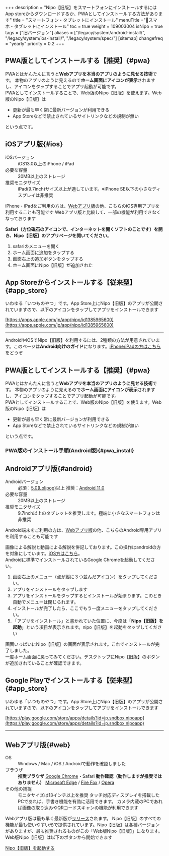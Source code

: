 +++
description = "Nipo【旧版】をスマートフォンにインストールするにはApp storeからダウンロードするか、PWAとしてインストールする方法があります"
title = "スマートフォン・タブレットにインストール"
menuTitle ="📱スマホ・タブレットにインストール"
toc = true
weight = 109003004
isNipo = true
tags = ["旧バージョン"]
aliases = ["/legacy/system/android-install/", "/legacy/system/ios-install/", "/legacy/system/spec/"]
[sitemap]
  changefreq = "yearly"
  priority = 0.2
+++



## PWA版としてインストールする【推奨】{#pwa}

PWAとはかんたんに言うと**Webアプリを本当のアプリのように見せる技術**です。
本物のアプリのように見えるので**ホーム画面にアイコンが表示**されますし、アイコンをタップすることでアプリ起動が可能です。  
PWAとしてインストールすることで、Web版のNipo【旧版】を使えます。Web版のNipo【旧版】は

- 更新が最も早く常に最新バージョンが利用できる
- App Storeなどで禁止されているサイトリンクなどの規制が無い

という点です。




## iOSアプリ版{#ios}

<dl class="basic">
  <dt>iOSバージョン</dt>
  <dd>iOS13.0以上のiPhone / iPad</dd>
  <dt>必要な容量</dt>
  <dd>20MB以上のストレージ</dd>
  <dt>推奨モニタサイズ</dt>
  <dd>
    iPad(9.7inch)サイズ以上が適しています。※iPhone SE以下の小さなディスプレイは非推奨
  </dd>
</dl>

iPhone・iPadをご利用の方は、<a href="#web_app">Webアプリ版</a>の他、こちらのiOS専用アプリを利用することも可能です
Webアプリ版と比較して、一部の機能が利用できなくなっております


**Safari（方位磁石のアイコンで、インターネットを開くソフトのことです）を開き、Nipo【旧版】のアプリページを開いてください**。


1. safariのメニューを開く
2. ホーム画面に追加をタップする
3. 画面右上の追加ボタンをタップする
4. ホーム画面にNipo【旧版】が追加された



## App Storeからインストールする【従来型】{#app_store}

いわゆる「いつものやつ」です。App Store上にNipo【旧版】のアプリが公開されていますので、以下のアイコンをタップしてアプリをインストールできます

[https://apps.apple.com/jp/app/nipo/id1385965600](https://apps.apple.com/jp/app/nipo/id1385965600)


---


AndroidやiOSでNipo【旧版】を利用するには、2種類の方法が用意されています。このページは**Android向けのガイド**になります。[iPhone/iPadの方はこちら](/legacy/system/ios-install/)をどうぞ

## PWA版としてインストールする【推奨】{#pwa}

PWAとはかんたんに言うと**Webアプリを本当のアプリのように見せる技術**です。
本物のアプリのように見えるので**ホーム画面にアイコンが表示**されますし、アイコンをタップすることでアプリ起動が可能です。  
PWAとしてインストールすることで、Web版のNipo【旧版】を使えます。Web版のNipo【旧版】は

- 更新が最も早く常に最新バージョンが利用できる
- App Storeなどで禁止されているサイトリンクなどの規制が無い

という点です。

### PWA版のインストール手順(Android版){#pwa_install}



## Androidアプリ版{#android}

<dl class="basic">
  <dt>Androidバージョン</dt>
  <dd>
    必須：<a href="https://www.android.com/intl/ja_jp/versions/lollipop-5-0/">5.0(Lolipop)</a>以上
    推奨：<a href="https://www.android.com/intl/ja_jp/android-11/">Android 11.0</a>
  </dd>
  <dt>必要な容量</dt>
  <dd>20MB以上のストレージ</dd>
  <dt>推奨モニタサイズ</dt>
  <dd>9.7inch以上のタブレットを推奨します。極端に小さなスマートフォンは非推奨</dd>
</dl>

Android端末をご利用の方は、<a href="#web_app">Webアプリ版</a>の他、こちらのAndroid専用アプリを利用することも可能です

画像による解説と動画による解説を併記しております。この操作はandroidの方を対象にしています。[iOS方はこちら](/legacy/system/ios-install/)。  
Androidに標準でインストールされているGoogle Chromeを起動してください。


1. 画面右上のメニュー（点が縦に３つ並んだアイコン）をタップしてください。
1. アプリをインストールをタップします
2. アプリをインストールをタップするとインストールが始まります。このとき自動でメニューは閉じられます。
3. インストールが完了したら、ここでもう一度メニューをタップしてください。
4. 「アプリをインストール」と書かれていた位置に、今度は「**Nipo【旧版】を起動**」という項目が表示されます。nipo【旧版】を起動をタップしてください

画面いっぱいにNipo【旧版】の画面が表示されます。これでインストールが完了しました。  
一度ホーム画面に戻ってみてください。デスクトップにNipo【旧版】のボタンが追加されていることが確認できます。


## Google Playでインストールする【従来型】{#app_store}

いわゆる「いつものやつ」です。App Store上にNipo【旧版】のアプリが公開されていますので、以下のアイコンをタップしてアプリをインストールできます

<div className="grid grid-cols-2 my-5 container mx-auto">

[https://play.google.com/store/apps/details?id=jp.sndbox.nipoapp](https://play.google.com/store/apps/details?id=jp.sndbox.nipoapp)

</div>



---


## Webアプリ版{#web}

<dl class="basic">
  <dt>OS</dt>
  <dd>Windows / Mac / iOS / Androidで動作を確認しました</dd>
  <dt>ブラウザ</dt>
  <dd>
    <strong>推奨ブラウザ</strong>
    <a href="https://www.google.co.jp/chrome/">Google Chrome</a>・Safari
    <strong>動作確認（動作しますが推奨ではありません）</strong>
    <a href="https://www.microsoft.com/ja-jp/windows/microsoft-edge" target="_blank" rel="noopener">Microsoft Edge</a> / <a href="https://www.mozilla.org/ja/firefox/new/" target="_blank" rel="noopener">Fire Fox</a> / <a href="https://www.opera.com/ja" target="_blank" rel="noopener">Opera</a>
  </dd>
  <dt>その他の捕捉</dt>
  <dd>
    モニタサイズは13インチ以上を推奨
    タッチ対応ディスプレイを搭載したPCであれば、手書き機能を有効に活用できます。
    カメラ内蔵のPCであれば画像の取り込みやQRコードスキャンの機能が利用できます
  </dd>
</dl>

Webアプリ版は最も早く最新版が[リリース](/docs/system/release-note/)されます。
Nipo【旧版】のすべての機能が最も使いやすい形で提供されています。Nipo【旧版】は各種バージョンがありますが、最も推奨されるものがこの「Web版Nipo【旧版】」になります。Web版Nipo【旧版】は以下のボタンから開始できます

<a class="btn btn-pink btn-m" href="https://nipoapp.sndbox.jp/" target="_blank" rel="noopener">Nipo【旧版】を起動する</a>

